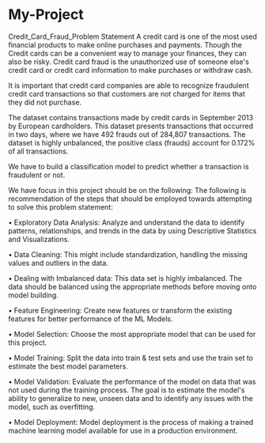 # My-Project
Credit_Card_Fraud_Problem Statement
A credit card is one of the most used financial products to make online purchases and payments. Though the Credit cards can be a convenient way to manage your finances, they can also be risky. Credit card fraud is the unauthorized use of someone else's credit card or credit card information to make purchases or withdraw cash.

It is important that credit card companies are able to recognize fraudulent credit card transactions so that customers are not charged for items that they did not purchase. 

The dataset contains transactions made by credit cards in September 2013 by European cardholders. This dataset presents transactions that occurred in two days, where we have 492 frauds out of 284,807 transactions. The dataset is highly unbalanced, the positive class (frauds) account for 0.172% of all transactions.

We have to build a classification model to predict whether a transaction is fraudulent or not.

We have focus in this project should be on the following:
The following is recommendation of the steps that should be employed towards attempting to solve this problem statement: 

•	Exploratory Data Analysis: Analyze and understand the data to identify patterns, relationships, and trends in the data by using Descriptive Statistics and Visualizations. 

•	Data Cleaning: This might include standardization, handling the missing values and outliers in the data. 

•	Dealing with Imbalanced data: This data set is highly imbalanced. The data should be balanced using the appropriate methods before moving onto model building.

•	Feature Engineering: Create new features or transform the existing features for better performance of the ML Models. 

•	Model Selection: Choose the most appropriate model that can be used for this project. 

•	Model Training: Split the data into train & test sets and use the train set to estimate the best model parameters. 

•	Model Validation: Evaluate the performance of the model on data that was not used during the training process. The goal is to estimate the model's ability to generalize to new, unseen data and to identify any issues with the model, such as overfitting. 

•	Model Deployment: Model deployment is the process of making a trained machine learning model available for use in a production environment. 

